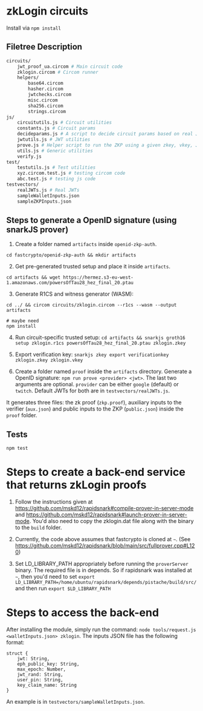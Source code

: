 # zkLogin circuits

Install via `npm install`

## Filetree Description

```bash
circuits/
    jwt_proof_ua.circom # Main circuit code
    zklogin.circom # Circom runner
    helpers/
        base64.circom
        hasher.circom
        jwtchecks.circom
        misc.circom
        sha256.circom
        strings.circom
js/
    circuitutils.js # Circuit utilities
    constants.js # Circuit params
    decideparams.js # A script to decide circuit params based on real JWTs
    jwtutils.js # JWT utilities
    prove.js # Helper script to run the ZKP using a given zkey, vkey, JWT
    utils.js # Generic utilities
    verify.js
test/
    testutils.js # Test utilities
    xyz.circom.test.js # testing circom code
    abc.test.js # testing js code
testvectors/
    realJWTs.js # Real JWTs
    sampleWalletInputs.json
    sampleZKPInputs.json
```

## Steps to generate a OpenID signature (using snarkJS prover)

1. Create a folder named `artifacts` inside `openid-zkp-auth`.

```
cd fastcrypto/openid-zkp-auth && mkdir artifacts
```

2. Get pre-generated trusted setup and place it inside `artifacts`.

```
cd artifacts && wget https://hermez.s3-eu-west-1.amazonaws.com/powersOfTau28_hez_final_20.ptau
```

3. Generate R1CS and witness generator (WASM): 

```
cd ../ && circom circuits/zklogin.circom --r1cs --wasm --output artifacts

# maybe need
npm install
```

4. Run circuit-specific trusted setup: `cd artifacts && snarkjs groth16 setup zklogin.r1cs powersOfTau28_hez_final_20.ptau zklogin.zkey`

5. Export verification key: `snarkjs zkey export verificationkey zklogin.zkey zklogin.vkey`

6. Create a folder named `proof` inside the `artifacts` directory. Generate a OpenID signature: ``npm run prove <provider> <jwt>``. The last two arguments are optional. `provider` can be either `google` (default) or `twitch`. Default JWTs for both are in `testvectors/realJWTs.js`.

It generates three files: the zk proof (`zkp.proof`), auxiliary inputs to the verifier (`aux.json`) and public inputs to the ZKP (`public.json`) inside the `proof` folder.

## Tests

``npm test``

# Steps to create a back-end service that returns zkLogin proofs

1. Follow the instructions given at https://github.com/mskd12/rapidsnark#compile-prover-in-server-mode  and https://github.com/mskd12/rapidsnark#launch-prover-in-server-mode. You'd also need to copy the zklogin.dat file along with the binary to the `build` folder.

2. Currently, the code above assumes that fastcrypto is cloned at `~`. (See https://github.com/mskd12/rapidsnark/blob/main/src/fullprover.cpp#L120)

3. Set LD_LIBRARY_PATH appropriately before running the `proverServer` binary. The required file is in depends. So if rapidsnark was installed at `~`, then you'd need to set `export LD_LIBRARY_PATH=/home/ubuntu/rapidsnark/depends/pistache/build/src/` and then run `export $LD_LIBRARY_PATH`

# Steps to access the back-end

After installing the module, simply run the command: `node tools/request.js <walletInputs.json> zklogin`. The inputs JSON file has the following format:

```
struct {
    jwt: String,
    eph_public_key: String,
    max_epoch: Number,
    jwt_rand: String,
    user_pin: String,
    key_claim_name: String
}
```

An example is in `testvectors/sampleWalletInputs.json`.